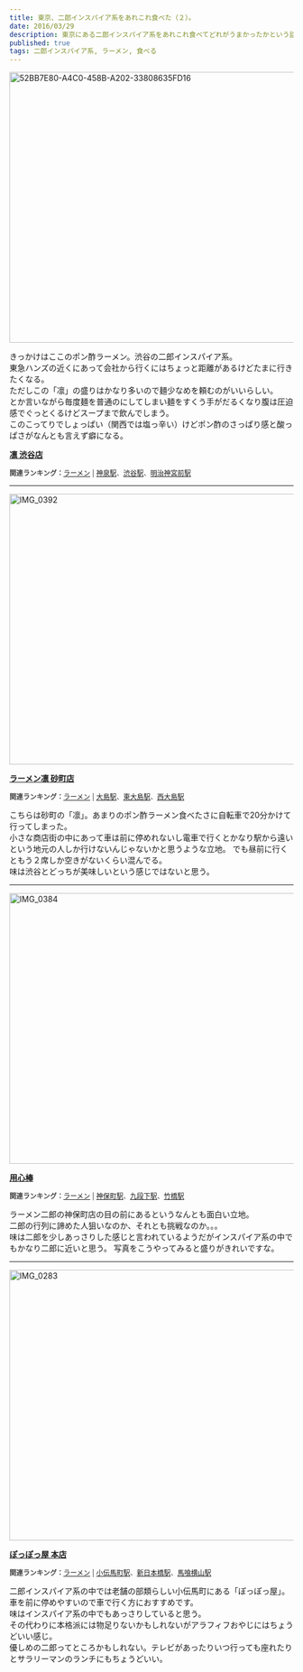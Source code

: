 ```yaml
---
title: 東京、二郎インスパイア系をあれこれ食べた（２）。
date: 2016/03/29
description: 東京にある二郎インスパイア系をあれこれ食べてどれがうまかったかという話。
published: true
tags: 二郎インスパイア系, ラーメン, 食べる
---
```

<a data-flickr-embed="true"  href="https://www.flickr.com/photos/shigeki_takeguchi/25511899293/in/dateposted-public/" title="52BB7E80-A4C0-458B-A202-33808635FD16"><img src="https://farm2.staticflickr.com/1579/25511899293_0f1dd4518d_z.jpg" width="640" height="480" alt="52BB7E80-A4C0-458B-A202-33808635FD16"></a><script async src="//embedr.flickr.com/assets/client-code.js" charset="utf-8"></script>

きっかけはここのポン酢ラーメン。渋谷の二郎インスパイア系。  
東急ハンズの近くにあって会社から行くにはちょっと距離があるけどたまに行きたくなる。  
ただしこの「凛」の盛りはかなり多いので麺少なめを頼むのがいいらしい。  
とか言いながら毎度麺を普通のにしてしまい麺をすくう手がだるくなり腹は圧迫感でぐっとくるけどスープまで飲んでしまう。  
このこってりでしょっぱい（関西では塩っ辛い）けどポン酢のさっぱり感と酸っぱさがなんとも言えず癖になる。

<div>
<p><strong><a href="http://tabelog.com/tokyo/A1303/A130301/13121071/" target="_blank">凛 渋谷店</a></strong></p>
<script src="http://tabelog.com/badge/google_badge?escape=false&rcd=13121071" type="text/javascript" charset="utf-8"></script>
</div>
<p style="color:#444444; font-size:12px;">
<strong>関連ランキング：</strong><a href="http://tabelog.com/rstLst/ramen/">ラーメン</a> | <a href="http://tabelog.com/tokyo/A1303/A130301/R5207/rstLst/">神泉駅</a>、<a href="http://tabelog.com/tokyo/A1303/A130301/R4698/rstLst/">渋谷駅</a>、<a href="http://tabelog.com/tokyo/A1306/A130601/R9951/rstLst/">明治神宮前駅</a></p>
<hr>
<a data-flickr-embed="true"  href="https://www.flickr.com/photos/shigeki_takeguchi/25841667520/in/dateposted-public/" title="IMG_0392"><img src="https://farm2.staticflickr.com/1712/25841667520_9c53a04746_z.jpg" width="640" height="480" alt="IMG_0392"></a><script async src="//embedr.flickr.com/assets/client-code.js" charset="utf-8"></script>

<div>
<p><strong><a href="http://tabelog.com/tokyo/A1312/A131202/13146287/" target="_blank">ラーメン凛 砂町店</a></strong></p>
<script src="http://tabelog.com/badge/google_badge?escape=false&rcd=13146287" type="text/javascript" charset="utf-8"></script>
</div>
<p style="color:#444444; font-size:12px;">
<strong>関連ランキング：</strong><a href="http://tabelog.com/rstLst/ramen/">ラーメン</a> | <a href="http://tabelog.com/tokyo/A1312/A131202/R1731/rstLst/">大島駅</a>、<a href="http://tabelog.com/tokyo/A1312/A131202/R8156/rstLst/">東大島駅</a>、<a href="http://tabelog.com/tokyo/A1312/A131202/R7349/rstLst/">西大島駅</a></p>

こちらは砂町の「凛」。あまりのポン酢ラーメン食べたさに自転車で20分かけて行ってしまった。  
小さな商店街の中にあって車は前に停めれないし電車で行くとかなり駅から遠いという地元の人しか行けないんじゃないかと思うような立地。
でも昼前に行くともう２席しか空きがないくらい混んでる。  
味は渋谷とどっちが美味しいという感じではないと思う。
<hr>
<a data-flickr-embed="true"  href="https://www.flickr.com/photos/shigeki_takeguchi/26114519125/in/dateposted-public/" title="IMG_0384"><img src="https://farm2.staticflickr.com/1457/26114519125_d6ce251605_z.jpg" width="640" height="480" alt="IMG_0384"></a><script async src="//embedr.flickr.com/assets/client-code.js" charset="utf-8"></script>

<div>
<p><strong><a href="http://tabelog.com/tokyo/A1310/A131003/13085246/" target="_blank">用心棒</a></strong></p>
<script src="http://tabelog.com/badge/google_badge?escape=false&rcd=13085246" type="text/javascript" charset="utf-8"></script>
</div>
<p style="color:#444444; font-size:12px;">
<strong>関連ランキング：</strong><a href="http://tabelog.com/rstLst/ramen/">ラーメン</a> | <a href="http://tabelog.com/tokyo/A1310/A131003/R5294/rstLst/">神保町駅</a>、<a href="http://tabelog.com/tokyo/A1309/A130906/R3470/rstLst/">九段下駅</a>、<a href="http://tabelog.com/tokyo/A1302/A130201/R5921/rstLst/">竹橋駅</a></p>

ラーメン二郎の神保町店の目の前にあるというなんとも面白い立地。  
二郎の行列に諦めた人狙いなのか、それとも挑戦なのか。。。  
味は二郎を少しあっさりした感じと言われているようだがインスパイア系の中でもかなり二郎に近いと思う。
写真をこうやってみると盛りがきれいですな。
<hr>
<a data-flickr-embed="true"  href="https://www.flickr.com/photos/shigeki_takeguchi/26088587006/in/dateposted-public/" title="IMG_0283"><img src="https://farm2.staticflickr.com/1510/26088587006_7c96d33fb7_z.jpg" width="640" height="480" alt="IMG_0283"></a><script async src="//embedr.flickr.com/assets/client-code.js" charset="utf-8"></script>

<div>
<p><strong><a href="http://tabelog.com/tokyo/A1302/A130204/13003042/" target="_blank">ぽっぽっ屋 本店</a></strong></p>
<script src="http://tabelog.com/badge/google_badge?escape=false&rcd=13003042" type="text/javascript" charset="utf-8"></script>
</div>
<p style="color:#444444; font-size:12px;">
<strong>関連ランキング：</strong><a href="http://tabelog.com/rstLst/ramen/">ラーメン</a> | <a href="http://tabelog.com/tokyo/A1302/A130204/R4034/rstLst/">小伝馬町駅</a>、<a href="http://tabelog.com/tokyo/A1302/A130202/R5260/rstLst/">新日本橋駅</a>、<a href="http://tabelog.com/tokyo/A1302/A130204/R7848/rstLst/">馬喰横山駅</a></p>

二郎インスパイア系の中では老舗の部類らしい小伝馬町にある「ぽっぽっ屋」。  
車を前に停めやすいので車で行く方におすすめです。  
味はインスパイア系の中でもあっさりしていると思う。  
その代わりに本格派には物足りないかもしれないがアラフィフおやじにはちょうどいい感じ。  
優しめの二郎ってところかもしれない。テレビがあったりいつ行っても座れたりとサラリーマンのランチにもちょうどいい。
